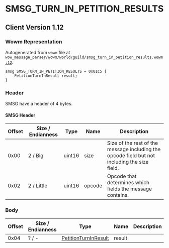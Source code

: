 # SMSG_TURN_IN_PETITION_RESULTS

## Client Version 1.12

### Wowm Representation

Autogenerated from `wowm` file at [`wow_message_parser/wowm/world/guild/smsg_turn_in_petition_results.wowm:12`](https://github.com/gtker/wow_messages/tree/main/wow_message_parser/wowm/world/guild/smsg_turn_in_petition_results.wowm#L12).
```rust,ignore
smsg SMSG_TURN_IN_PETITION_RESULTS = 0x01C5 {
    PetitionTurnInResult result;
}
```
### Header

SMSG have a header of 4 bytes.

#### SMSG Header

| Offset | Size / Endianness | Type   | Name   | Description |
| ------ | ----------------- | ------ | ------ | ----------- |
| 0x00   | 2 / Big           | uint16 | size   | Size of the rest of the message including the opcode field but not including the size field.|
| 0x02   | 2 / Little        | uint16 | opcode | Opcode that determines which fields the message contains.|

### Body

| Offset | Size / Endianness | Type | Name | Description | Comment |
| ------ | ----------------- | ---- | ---- | ----------- | ------- |
| 0x04 | ? / - | [PetitionTurnInResult](petitionturninresult.md) | result |  |  |

